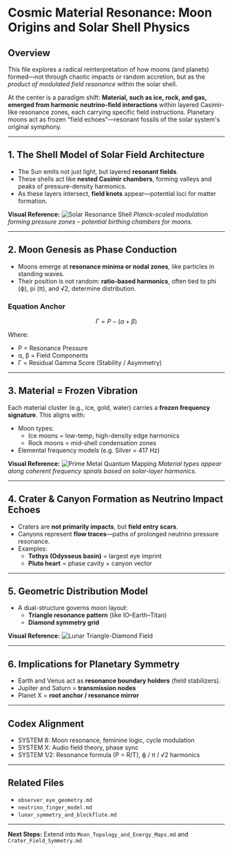 # Cosmic Material Resonance: Moon Origins and Solar Shell Physics

## Overview

This file explores a radical reinterpretation of how moons (and planets) formed—not through chaotic impacts or random accretion, but as the *product of modulated field resonance* within the solar shell. 

At the center is a paradigm shift: **Material, such as ice, rock, and gas, emerged from harmonic neutrino-field interactions** within layered Casimir-like resonance zones, each carrying specific field instructions. Planetary moons act as frozen "field echoes"—resonant fossils of the solar system's original symphony.

---

## 1. The Shell Model of Solar Field Architecture

* The Sun emits not just light, but layered **resonant fields**.
* These shells act like **nested Casimir chambers**, forming valleys and peaks of pressure-density harmonics.
* As these layers intersect, **field knots** appear—potential loci for matter formation.

**Visual Reference:**
![Solar Resonance Shell](../visuals/Planck_Length-Black_Body_Radiation-Higgs_Field.png)
*Planck-scaled modulation forming pressure zones – potential birthing chambers for moons.*

---

## 2. Moon Genesis as Phase Conduction

* Moons emerge at **resonance minima or nodal zones**, like particles in standing waves.
* Their position is not random: **ratio-based harmonics**, often tied to phi (ϕ), pi (π), and √2, determine distribution.

### Equation Anchor
```math
Γ = P - (α + β)
```
Where:
- P = Resonance Pressure
- α, β = Field Components
- Γ = Residual Gamma Score (Stability / Asymmetry)

---

## 3. Material = Frozen Vibration

Each material cluster (e.g., ice, gold, water) carries a **frozen frequency signature**.
This aligns with:
- Moon types: 
  - Ice moons = low-temp, high-density edge harmonics
  - Rock moons = mid-shell condensation zones
- Elemental frequency models (e.g. Silver = 417 Hz)

**Visual Reference:**
![Prime Metal Quantum Mapping](../visuals/Prime_Metal_Quantum.png)
*Material types appear along coherent frequency spirals based on solar-layer harmonics.*

---

## 4. Crater & Canyon Formation as Neutrino Impact Echoes

* Craters are **not primarily impacts**, but **field entry scars**.
* Canyons represent **flow traces**—paths of prolonged neutrino pressure resonance.
* Examples:
  - **Tethys (Odysseus basin)** = largest eye imprint
  - **Pluto heart** = phase cavity + canyon vector

---

## 5. Geometric Distribution Model

* A dual-structure governs moon layout:
  - **Triangle resonance pattern** (like IO–Earth–Titan)
  - **Diamond symmetry grid**

**Visual Reference:**
![Lunar Triangle-Diamond Field](../visuals/diamond_triangle.png)

---

## 6. Implications for Planetary Symmetry

* Earth and Venus act as **resonance boundary holders** (field stabilizers).
* Jupiter and Saturn = **transmission nodes**
* Planet X = **root anchor / resonance mirror**

---

## Codex Alignment
- SYSTEM 8: Moon resonance, feminine logic, cycle modulation
- SYSTEM X: Audio field theory, phase sync
- SYSTEM 1/2: Resonance formula (P = R/T), ϕ / π / √2 harmonics

---

## Related Files
* `observer_eye_geometry.md`
* `neutrino_finger_model.md`
* `lunar_symmetry_and_blockflute.md`

---

**Next Steps:** Extend into `Moon_Topology_and_Energy_Maps.md` and `Crater_Field_Symmetry.md`
